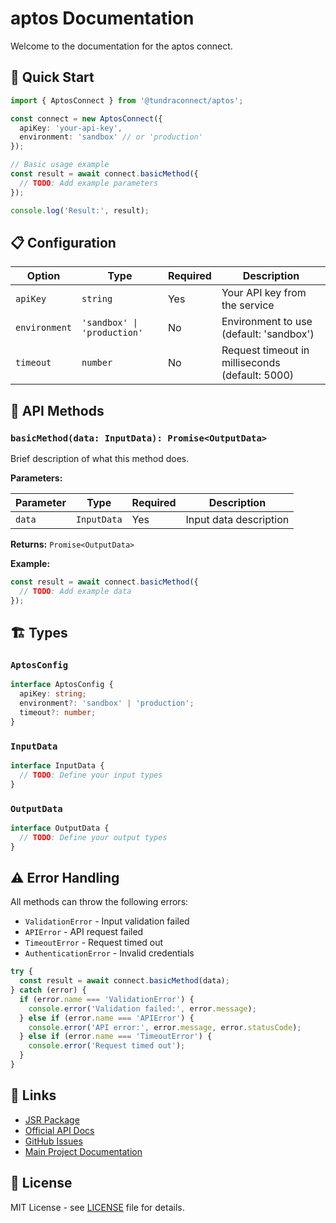 # aptos Documentation

Welcome to the documentation for the aptos connect.

## 🚀 Quick Start

```typescript
import { AptosConnect } from '@tundraconnect/aptos';

const connect = new AptosConnect({
  apiKey: 'your-api-key',
  environment: 'sandbox' // or 'production'
});

// Basic usage example
const result = await connect.basicMethod({
  // TODO: Add example parameters
});

console.log('Result:', result);
```

## 📋 Configuration

| Option | Type | Required | Description |
|--------|------|----------|-------------|
| `apiKey` | `string` | Yes | Your API key from the service |
| `environment` | `'sandbox' \| 'production'` | No | Environment to use (default: 'sandbox') |
| `timeout` | `number` | No | Request timeout in milliseconds (default: 5000) |

## 🔧 API Methods

### `basicMethod(data: InputData): Promise<OutputData>`

Brief description of what this method does.

**Parameters:**

| Parameter | Type | Required | Description |
|-----------|------|----------|-------------|
| `data` | `InputData` | Yes | Input data description |

**Returns:** `Promise<OutputData>`

**Example:**

```typescript
const result = await connect.basicMethod({
  // TODO: Add example data
});
```

## 🏗️ Types

### `AptosConfig`

```typescript
interface AptosConfig {
  apiKey: string;
  environment?: 'sandbox' | 'production';
  timeout?: number;
}
```

### `InputData`

```typescript
interface InputData {
  // TODO: Define your input types
}
```

### `OutputData`

```typescript
interface OutputData {
  // TODO: Define your output types
}
```

## ⚠️ Error Handling

All methods can throw the following errors:

- `ValidationError` - Input validation failed
- `APIError` - API request failed
- `TimeoutError` - Request timed out
- `AuthenticationError` - Invalid credentials

```typescript
try {
  const result = await connect.basicMethod(data);
} catch (error) {
  if (error.name === 'ValidationError') {
    console.error('Validation failed:', error.message);
  } else if (error.name === 'APIError') {
    console.error('API error:', error.message, error.statusCode);
  } else if (error.name === 'TimeoutError') {
    console.error('Request timed out');
  }
}
```

## 🔗 Links

- [JSR Package](https://jsr.io/@tundraconnect/aptos)
- [Official API Docs](https://service.com/docs) <!-- TODO: Update with actual service docs -->
- [GitHub Issues](https://github.com/TundraSoft/tundra-connect/issues)
- [Main Project Documentation](../README.md)

## 📄 License

MIT License - see [LICENSE](../../LICENSE) file for details.
